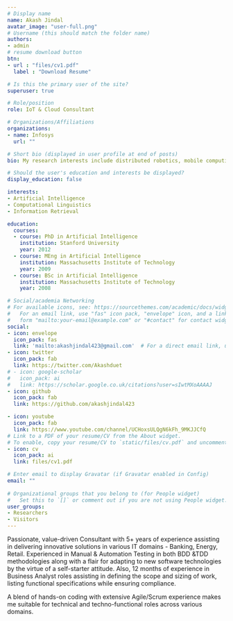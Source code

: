 ```yaml
---
# Display name
name: Akash Jindal
avatar_image: "user-full.png"
# Username (this should match the folder name)
authors:
- admin
# resume download button
btn:
- url : "files/cv1.pdf"
  label : "Download Resume"

# Is this the primary user of the site?
superuser: true

# Role/position
role: IoT & Cloud Consultant

# Organizations/Affiliations
organizations:
- name: Infosys
  url: ""

# Short bio (displayed in user profile at end of posts)
bio: My research interests include distributed robotics, mobile computing and programmable matter.

# Should the user's education and interests be displayed?
display_education: false

interests:
- Artificial Intelligence
- Computational Linguistics
- Information Retrieval

education:
  courses:
  - course: PhD in Artificial Intelligence
    institution: Stanford University
    year: 2012
  - course: MEng in Artificial Intelligence
    institution: Massachusetts Institute of Technology
    year: 2009
  - course: BSc in Artificial Intelligence
    institution: Massachusetts Institute of Technology
    year: 2008

# Social/academia Networking
# For available icons, see: https://sourcethemes.com/academic/docs/widgets/#icons
#   For an email link, use "fas" icon pack, "envelope" icon, and a link in the
#   form "mailto:your-email@example.com" or "#contact" for contact widget.
social:
- icon: envelope
  icon_pack: fas
  link: 'mailto:akashjindal423@gmail.com'  # For a direct email link, use "mailto:test@example.org".
- icon: twitter
  icon_pack: fab
  link: https://twitter.com/Akashduet
# - icon: google-scholar
#   icon_pack: ai
#   link: https://scholar.google.co.uk/citations?user=sIwtMXoAAAAJ
- icon: github
  icon_pack: fab
  link: https://github.com/akashjindal423

- icon: youtube
  icon_pack: fab
  link: https://www.youtube.com/channel/UCHoxsULQgN6kFh_9MKJJCfQ
# Link to a PDF of your resume/CV from the About widget.
# To enable, copy your resume/CV to `static/files/cv.pdf` and uncomment the lines below.  
- icon: cv
  icon_pack: ai
  link: files/cv1.pdf

# Enter email to display Gravatar (if Gravatar enabled in Config)
email: ""
  
# Organizational groups that you belong to (for People widget)
#   Set this to `[]` or comment out if you are not using People widget.  
user_groups:
- Researchers
- Visitors
---
```


Passionate, value-driven Consultant with 5+ years of experience assisting in delivering innovative solutions in various IT domains - Banking, Energy, Retail. Experienced in Manual & Automation Testing in both BDD &TDD methodologies along with a flair for adapting to new software technologies by the virtue of a self-starter attitude. Also, 12 months of experience in Business Analyst roles assisting in defining the scope and sizing of work, listing functional specifications while ensuring compliance. 

A blend of hands-on coding with extensive Agile/Scrum experience makes me suitable for technical and techno-functional roles across various domains.

